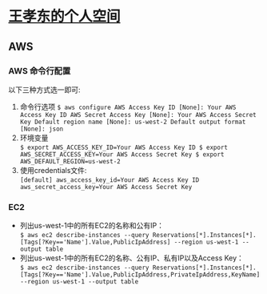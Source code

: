 # [王孝东的个人空间](https://scm-git.github.io/)
## AWS
### AWS 命令行配置
  以下三种方式选一即可:
1. 命令行选项
  `$ aws configure
    AWS Access Key ID [None]: Your AWS Access Key ID
    AWS Secret Access Key [None]: Your AWS Access Secret Key
    Default region name [None]: us-west-2
    Default output format [None]: json
  `
2. 环境变量  
   `
     $ export AWS_ACCESS_KEY_ID=Your AWS Access Key ID
     $ export AWS_SECRET_ACCESS_KEY=Your AWS Access Secret Key
     $ export AWS_DEFAULT_REGION=us-west-2
   `
3. 使用credentials文件:  
  `
    [default]
    aws_access_key_id=Your AWS Access Key ID
    aws_secret_access_key=Your AWS Access Secret Key
  ` 

### EC2
* 列出us-west-1中的所有EC2的名称和公有IP：  
  `$ aws ec2 describe-instances --query Reservations[*].Instances[*].[Tags[?Key=='Name'].Value,PublicIpAddress] --region us-west-1 --output table`
* 列出us-west-1中的所有EC2的名称、公有IP、私有IP以及Access Key：  
  `$ aws ec2 describe-instances --query Reservations[*].Instances[*].[Tags[?Key=='Name'].Value,PublicIpAddress,PrivateIpAddress,KeyName] --region us-west-1 --output table`
